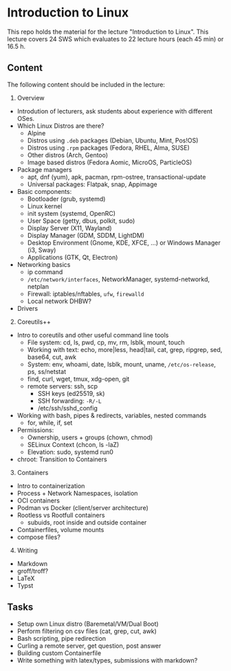 # Introduction to Linux

This repo holds the material for the lecture "Introduction to Linux".
This lecture covers 24 SWS which evaluates to 22 lecture hours (each 45 min) or 16.5 h.

## Content

The following content should be included in the lecture:

1. Overview
  - Introdution of lecturers, ask students about experience with different OSes.
  - Which Linux Distros are there?
    - Alpine
    - Distros using `.deb` packages (Debian, Ubuntu, Mint, Pos!OS)
    - Distros using `.rpm` packages (Fedora, RHEL, Alma, SUSE)
    - Other distros (Arch, Gentoo)
    - Image based distros (Fedora Aomic, MicroOS, ParticleOS)
  - Package managers
    - apt, dnf (yum), apk, pacman, rpm-ostree, transactional-update
    - Universal packages: Flatpak, snap, Appimage
  - Basic components:
    - Bootloader (grub, systemd)
    - Linux kernel
    - init system (systemd, OpenRC)
    - User Space (getty, dbus, polkit, sudo)
    - Display Server (X11, Wayland)
    - Display Manager (GDM, SDDM, LightDM)
    - Desktop Environment (Gnome, KDE, XFCE, ...) or Windows Manager (i3, Sway)
    - Applications (GTK, Qt, Electron)
  - Networking basics
    - ip command
    - `/etc/network/interfaces`, NetworkManager, systemd-networkd, netplan
    - Firewall: iptables/nftables, `ufw`, `firewalld`
    - Local network DHBW?
  - Drivers
2. Coreutils++
  - Intro to coreutils and other useful command line tools
    - File system: cd, ls, pwd, cp, mv, rm, lsblk, mount, touch
    - Working with text: echo, more|less, head|tail, cat, grep, ripgrep, sed, base64, cut, awk
    - System: env, whoami, date, lsblk, mount, uname, `/etc/os-release`, ps, ss/netstat
    - find, curl, wget, tmux, xdg-open, git
    - remote servers: ssh, scp
      - SSH keys (ed25519, sk)
      - SSH forwarding: `-R/-L`
      - /etc/ssh/sshd_config
  - Working with bash, pipes & redirects, variables, nested commands
    - for, while, if, set
  - Permissions:
    - Ownership, users + groups (chown, chmod)
    - SELinux Context (chcon, ls -laZ)
    - Elevation: sudo, systemd run0
  - chroot: Transition to Containers
3. Containers
  - Intro to containerization
  - Process + Network Namespaces, isolation
  - OCI containers
  - Podman vs Docker (client/server architecture)
  - Rootless vs Rootfull containers
    - subuids, root inside and outside container
  - Containerfiles, volume mounts
  - compose files?
4. Writing
  - Markdown
  - groff/troff?
  - LaTeX
  - Typst

## Tasks
- Setup own Linux distro (Baremetal/VM/Dual Boot)
- Perform filtering on csv files (cat, grep, cut, awk)
- Bash scripting, pipe redirection
- Curling a remote server, get question, post answer
- Building custom Containerfile
- Write something with latex/types, submissions with markdown?
